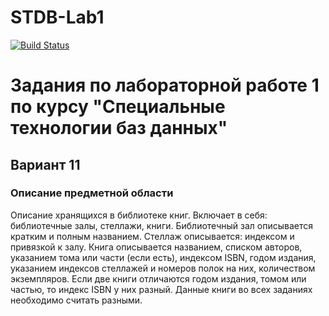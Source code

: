 # STDB-Lab1

[![Build Status](https://travis-ci.com/gultiaeva/STDB-Lab1.svg?branch=master)](https://travis-ci.com/gultiaeva/STDB-Lab1)

# Задания по лабораторной работе 1 по курсу "Специальные технологии баз данных"

## Вариант 11

### Описание предметной области

Описание хранящихся в библиотеке книг. Включает в себя: библиотечные залы, стеллажи, книги. Библиотечный зал описывается кратким и полным названием. Стеллаж описывается: индексом и привязкой к залу. Книга описывается названием, списком авторов, указанием тома или части (если есть), индексом ISBN, годом издания, указанием индексов стеллажей и номеров полок на них, количеством экземпляров.
Если две книги отличаются годом издания, томом или частью, то индекс ISBN у них разный. Данные книги во всех заданиях необходимо считать разными.
